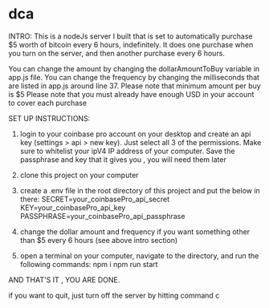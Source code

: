 # dca

INTRO:
This is a nodeJs server I built that is set to automatically purchase $5 worth of bitcoin every 6 hours, indefinitely. It does one purchase when you turn on the server, and then another purchase every 6 hours.


You can change the amount by changing the dollarAmountToBuy variable in app.js file. You can change the frequency by changing the milliseconds that are listed in app.js around line 37.
Please note that minimum amount per buy is $5
Please note that you must already have enough USD in your account to cover each purchase

SET UP INSTRUCTIONS:

1. login to your coinbase pro account on your desktop and create an api key (settings > api > new key). Just select all 3 of the permissions. Make sure to whitelist your ipV4 IP address of your computer. Save the passphrase and key that it gives you , you will need them later

2. clone this project on your computer

3. create a .env file in the root directory of this project and put the below in there:
   SECRET=your_coinbasePro_api_secret
   KEY=your_coinbasePro_api_key
   PASSPHRASE=your_coinbasePro_api_passphrase

4. change the dollar amount and frequency if you want something other than \$5 every 6 hours (see above intro section)

5. open a terminal on your computer, navigate to the directory, and run the following commands:
   npm i
   npm run start

AND THAT'S IT , YOU ARE DONE.

if you want to quit, just turn off the server by hitting command c 
